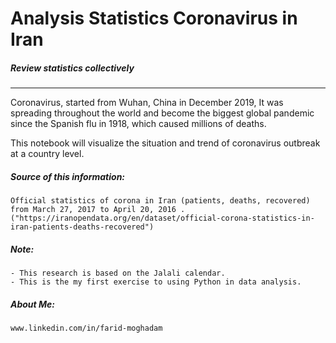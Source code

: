 # Analysis Statistics Coronavirus in Iran
##### Review statistics collectively


________________________________________________________________________________________



Coronavirus, started from Wuhan, China in December 2019,
It was spreading throughout the world and become the biggest global pandemic since the Spanish flu in 1918,
which caused millions of deaths.

This notebook will visualize the situation and trend of coronavirus outbreak at a country level.



##### Source of this information:

    Official statistics of corona in Iran (patients, deaths, recovered) from March 27, 2017 to April 20, 2016 .
    ("https://iranopendata.org/en/dataset/official-corona-statistics-in-iran-patients-deaths-recovered")
    
##### Note: 
    - This research is based on the Jalali calendar.
    - This is the my first exercise to using Python in data analysis.


##### About Me: 
    www.linkedin.com/in/farid-moghadam

